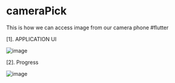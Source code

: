 # cameraPick
This is how we can access image from our camera phone #flutter

[1]. APPLICATION UI

![image](https://github.com/Deodate/cameraPick/assets/13644752/bf8a9852-ff65-4da3-ad93-7eb2f2b5f574)

[2]. Progress

![image](https://github.com/Deodate/cameraPick/assets/13644752/769a85d6-100e-43f8-a65c-9bec2dfbecad)


